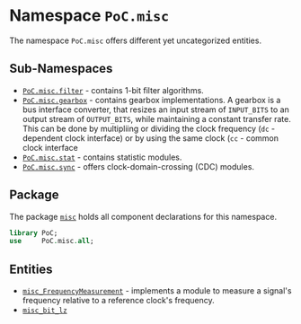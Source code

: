 # Namespace `PoC.misc`

The namespace `PoC.misc` offers different yet uncategorized entities.


## Sub-Namespaces

 -  [`PoC.misc.filter`][misc_filter] - contains 1-bit filter algorithms.
 -  [`PoC.misc.gearbox`][misc_gearbox] - contains gearbox implementations.
    A gearbox is a bus interface converter, that resizes an input stream of
    `INPUT_BITS` to an output stream of `OUTPUT_BITS`, while maintaining a
    constant transfer rate. This can be done by
    multipliing or dividing the clock frequency (`dc` - dependent clock
    interface) or by using the same clock (`cc` - common clock interface
 -  [`PoC.misc.stat`][misc_stat] - contains statistic modules.
 -  [`PoC.misc.sync`][misc_sync] - offers clock-domain-crossing (CDC) modules.


## Package

The package [`misc`][misc.pkg] holds all component declarations for this namespace.

```VHDL
library PoC;
use     PoC.misc.all;
```


## Entities

 -  [`misc_FrequencyMeasurement`][misc_FrequencyMeasurement] - implements a module to
    measure a signal's frequency relative to a reference clock's frequency.
 -  [`misc_bit_lz`][misc_bit_lz]


 [misc_filter]:		filter
 [misc_gearbox]:	gearbox
 [misc_stat]:		stat
 [misc_sync]:		sync

 [misc.pkg]:		misc.pkg.vhdl

 [misc_FrequencyMeasurement]:	misc_FrequencyMeasurement.vhdl
 [misc_bit_lz]: misc_bit_lz.vhdl
